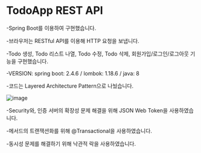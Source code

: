 # TodoApp REST API
-Spring Boot를 이용하여 구현했습니다.  

-브라우저는 RESTful API를 이용해 HTTP 요청을 보냅니다.   

-Todo 생성, Todo 리스트 나열, Todo 수정, Todo 삭제, 회원가입/로그인/로그아웃 기능을 구현했습니다.   

-VERSION: spring boot: 2.4.6 / lombok: 1.18.6 / java: 8   

-코드는 Layered Architecture Pattern으로 나눴습니다.

![image](https://user-images.githubusercontent.com/67453494/214787882-ec566ee8-c1b8-4281-8de1-9c84bdaab8cd.png)

-Security와, 인증 서버의 확장성 문제 해결을 위해 JSON Web Token을 사용하였습니다.

-메서드의 트랜잭션화를 위해 @Transactional을 사용하였습니다.

-동시성 문제를 해결하기 위해 낙관적 락을 사용하였습니다.
